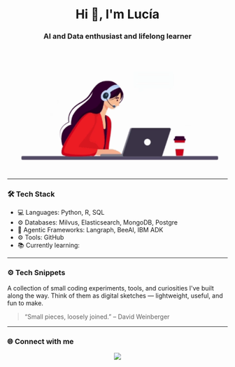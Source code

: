 <h1 align="center">Hi 👋, I'm Lucía</h1>
<h3 align="center">AI and Data enthusiast and lifelong learner</h3>
<p align="center">
  <img src="https://github.com/luciaroldanrodriguez/luciaroldanrodriguez/blob/main/Programmin%20girl%20v2.gif?raw=true" width="500" />
</p>


---

### 🛠️ Tech Stack

- 💻 Languages: Python, R, SQL
- ⚙️ Databases: Milvus, Elasticsearch, MongoDB, Postgre
- 🎨 Agentic Frameworks: Langraph, BeeAI, IBM ADK
- ⚙️ Tools: GitHub
- 📚 Currently learning: 

---
### ⚙️ Tech Snippets

A collection of small coding experiments, tools, and curiosities I've built along the way. Think of them as digital sketches — lightweight, useful, and fun to make.

> “Small pieces, loosely joined.” – David Weinberger

---

<!--### 📈 GitHub Stats

<p align="center">
  <img src="https://github-readme-stats.vercel.app/api?username=lucia-dev&show_icons=true&theme=radical" alt="Lucía's GitHub stats" />
</p>

<p align="center">
  <img src="https://github-readme-streak-stats.herokuapp.com?user=lucia-dev&theme=radical" />
</p> -->


### 🌐 Connect with me

<p align="center">
  <a href="https://www.linkedin.com/in/lucia-roldan-rodriguez/" target="_blank">
    <img src="https://img.shields.io/badge/LinkedIn-0A66C2?style=for-the-badge&logo=linkedin&logoColor=white" />
  </a>
  
